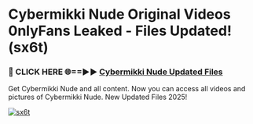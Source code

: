 # Cybermikki Nude Original Videos 0nlyFans Leaked - Files Updated! (sx6t)

<h3>🔴 CLICK HERE 🌐==►► <a href="https://tinyurl.com/yc6ubb5a" rel="nofollow">Cybermikki Nude Updated Files</a></h3>

Get Cybermikki Nude and all content. Now you can access all videos and pictures of Cybermikki Nude. New Updated Files 2025!

[![sx6t](https://i.imgur.com/7eu0CRL.gif)](https://tinyurl.com/yc6ubb5a)
